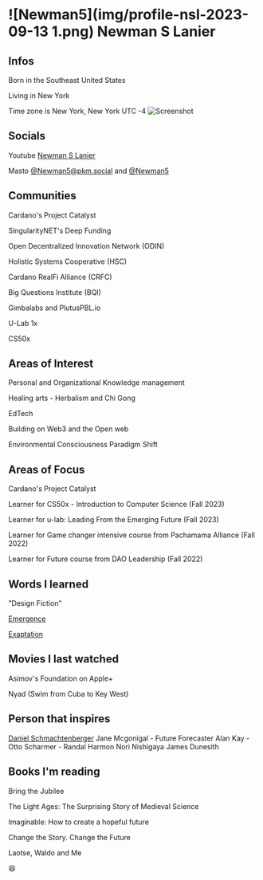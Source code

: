 # ![Newman5](img/profile-nsl-2023-09-13 1.png) Newman S Lanier 

## Infos
Born in the Southeast United States

Living in New York

Time zone is New York, New York UTC -4
![Screenshot](img/screenshot.png)
## Socials 
Youtube [Newman S Lanier](https://www.youtube.com/channel/UC5m64vZLR9HjYpBNxFHAFaw)

Masto [@Newman5@pkm.social](https://pkm.social/@Newman5) 
and [@Newman5](https://mastodon.social/@Newman5)

## Communities
Cardano's Project Catalyst

SingularityNET's Deep Funding

Open Decentralized Innovation Network (ODIN)

Holistic Systems Cooperative (HSC)

Cardano RealFi Alliance (CRFC)

Big Questions Institute (BQI) 

Gimbalabs and PlutusPBL.io

U-Lab 1x

CS50x

## Areas of Interest
Personal and Organizational Knowledge management

Healing arts - Herbalism and Chi Gong

EdTech

Building on Web3 and the Open web

Environmental Consciousness Paradigm Shift

## Areas of Focus
Cardano's Project Catalyst

Learner for CS50x - Introduction to Computer Science (Fall 2023)

Learner for u-lab: Leading From the Emerging Future (Fall 2023)

Learner for Game changer intensive course from Pachamama Alliance (Fall 2022)

Learner for Future course from DAO Leadership (Fall 2022)

## Words I learned
"Design Fiction"

[Emergence](https://sebokwiki.org/wiki/Emergence_(glossary))

[Exaptation](https://en.wikipedia.org/wiki/Exaptation)

## Movies I last watched
Asimov's Foundation on Apple+ 

Nyad (Swim from Cuba to Key West)

## Person that inspires
[Daniel Schmachtenberger](https://odysee.com/$/search?q=schmachtenberger)
Jane Mcgonigal - Future Forecaster
Alan Kay - 
Otto Scharmer -
Randal Harmon
Nori Nishigaya
James Dunesith 

## Books I'm reading
Bring the Jubilee

The Light Ages: The Surprising Story of Medieval Science

Imaginable: How to create a hopeful future

Change the Story. Change the Future

Laotse, Waldo and Me

:smile: